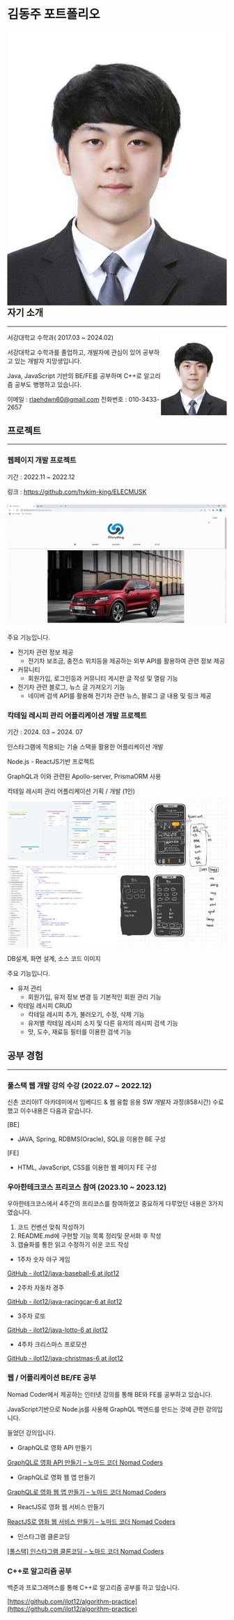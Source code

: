 # 김동주 포트폴리오

<img src="imgs/profile.jpg" style="float: right; width: 100 ;">

## 자기 소개

---
<div>
<img src="imgs/profile.jpg" style="float: right; width: 30% ;">



서강대학교 수학과( 2017.03 ~ 2024.02) 

서강대학교 수학과를 졸업하고, 개발자에 관심이 있어 공부하고 있는 개발자 지망생입니다.

Java, JavaScript 기반의 BE/FE를 공부하며 C++로 알고리즘 공부도 병행하고 있습니다.

이메일 : rlaehdwn60@gmail.com 전화번호 : 010-3433-2657

</div>



## 프로젝트

---
### 웹페이지 개발 프로젝트

기간 : 2022.11 ~ 2022.12

링크 : https://github.com/hykim-king/ELECMUSK

![17.회원가입-로그인.gif](imgs/ELECMUSK_page_1.gif)

주요 기능입니다.

- 전기차 관련 정보 제공
    - 전기차 보조금, 충전소 위치등을 제공하는 외부 API를 활용하여 관련 정보 제공
- 커뮤니티
    - 회원가입, 로그인등과 커뮤니티 게시판 글 작성 및 열람 기능
- 전기차 관련 블로그, 뉴스 글 가져오기 기능
    - 네이버 검색 API를 활용해 전기차 관련 뉴스, 블로그 글 내용 및 링크 제공

### 칵테일 레시피 관리 어플리케이션 개발 프로젝트

기간 : 2024. 03 ~ 2024. 07

인스타그램에 적용되는 기술 스택을 활용한 어플리케이션 개발

Node.js - ReactJS기반 프로젝트

GraphQL과 이와 관련된 Apollo-server, PrismaORM 사용

칵테일 레시피 관리 어플리케이션 기획 / 개발 (1인)

<div style="display: flex;">
  <div style="flex: 1; display: flex; flex-direction: column;">
    <img src="imgs/DB_schema.png" alt="Image 1" style="width: 100%; margin-bottom: 10px;">
    <img src="imgs/source_code_1.png" alt="Image 2" style="width: 100%;">
  </div>
  <div style="flex: 1;">
    <img src="imgs/wireframe_1.jpg" alt="Image 3" style="width: 100%;">
  </div>
</div>

DB설계, 화면 설계, 소스 코드 이미지


주요 기능입니다.

- 유저 관리
    - 회원가입, 유저 정보 변경 등 기본적인 회원 관리 기능
- 칵테일 레시피 CRUD
    - 칵테일 레시피 추가, 불러오기, 수정, 삭제 기능
    - 유저별 칵테일 레시피 소지 및 다른 유저의 레시피 검색 기능
    - 맛, 도수, 재료등 필터를 이용한 검색 기능

## 공부 경험

---

### 풀스택 웹 개발 강의 수강 (2022.07 ~ 2022.12)

신촌 코리아IT 아카데미에서 임베디드 & 웹 융합 응용 SW 개발자 과정(858시간) 수료했고 이수내용은 다음과 같습니다.

[BE]

- JAVA, Spring, RDBMS(Oracle), SQL을 이용한 BE 구성

[FE]

- HTML, JavaScript, CSS를 이용한 웹 페이지 FE 구성

### 우아한테크코스 프리코스 참여 (2023.10 ~ 2023.12)

우아한테크코스에서 4주간의 프리코스를 참여하였고 중요하게 다루었던 내용은 3가지였습니다.

1. 코드 컨벤션 맞춰 작성하기
2. README.md에 구현할 기능 목록 정리및 문서화 후 작성
3. 캡슐화를 통한 읽고 수정하기 쉬운 코드 작성

- 1주차 숫자 야구 게임

[GitHub - ilot12/java-baseball-6 at ilot12](https://github.com/ilot12/java-baseball-6/tree/ilot12)

- 2주차 자동차 경주

[GitHub - ilot12/java-racingcar-6 at ilot12](https://github.com/ilot12/java-racingcar-6/tree/ilot12)

- 3주차 로또

[GitHub - ilot12/java-lotto-6 at ilot12](https://github.com/ilot12/java-lotto-6/tree/ilot12)

- 4주차 크리스마스 프로모션

[GitHub - ilot12/java-christmas-6 at ilot12](https://github.com/ilot12/java-christmas-6-ilot12)

### 웹 / 어플리케이션 BE/FE 공부

Nomad Coder에서 제공하는 인터넷 강의를 통해 BE와 FE를 공부하고 있습니다.

JavaScript기반으로 Node.js를 사용해 GraphQL 백엔드를 만드는 것에 관한 강의입니다.

들었던 강의입니다.

- GraphQL로 영화 API 만들기

[GraphQL로 영화 API 만들기 – 노마드 코더 Nomad Coders](https://nomadcoders.co/graphql-for-beginners)

- GraphQL로 영화 웹 앱 만들기

[GraphQL로 영화 웹 앱 만들기 – 노마드 코더 Nomad Coders](https://nomadcoders.co/react-graphql-for-beginners)

- ReactJS로 영화 웹 서비스 만들기

[ReactJS로 영화 웹 서비스 만들기 – 노마드 코더 Nomad Coders](https://nomadcoders.co/react-for-beginners)

- 인스타그램 클론코딩

[[풀스택] 인스타그램 클론코딩 – 노마드 코더 Nomad Coders](https://nomadcoders.co/instaclone)

### C++로 알고리즘 공부

백준과 프로그래머스를 통해 C++로 알고리즘 공부를 하고 있습니다.

[https://github.com/ilot12/algorithm-practice](https://github.com/ilot12/algorithm-practice)
